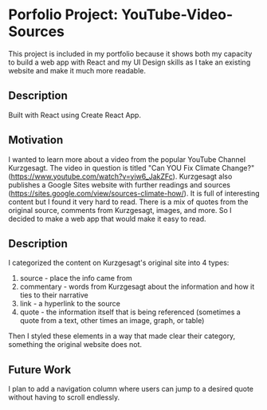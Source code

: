 # Porfolio Project: YouTube-Video-Sources

This project is included in my portfolio because it shows both my capacity to build a web app with React and my UI Design skills as I take an existing website and make it much more readable.

## Description

Built with React using Create React App.

## Motivation

I wanted to learn more about a video from the popular YouTube Channel Kurzgesagt. The video in question is titled "Can YOU Fix Climate Change?" (https://www.youtube.com/watch?v=yiw6_JakZFc). Kurzgesagt also publishes a Google Sites website with further readings and sources (https://sites.google.com/view/sources-climate-how/). It is full of interesting content but I found it very hard to read. There is a mix of quotes from the original source, comments from Kurzgesagt, images, and more. So I decided to make a web app that would make it easy to read.

## Description

I categorized the content on Kurzgesagt's original site into 4 types:

1. source - place the info came from
2. commentary - words from Kurzgesagt about the information and how it ties to their narrative
3. link - a hyperlink to the source
4. quote - the information itself that is being referenced (sometimes a quote from a text, other times an image, graph, or table)

Then I styled these elements in a way that made clear their category, something the original website does not.

## Future Work

I plan to add a navigation column where users can jump to a desired quote without having to scroll endlessly.